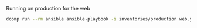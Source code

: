 Running on production for the web

```bash
dcomp run --rm ansible ansible-playbook -i inventories/production web.yml

```
